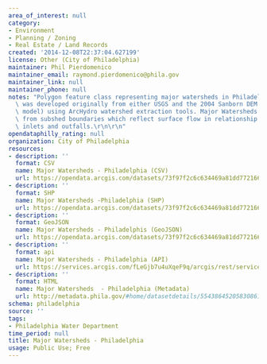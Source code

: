 ```yaml
---
area_of_interest: null
category:
- Environment
- Planning / Zoning
- Real Estate / Land Records
created: '2014-12-08T22:37:04.627199'
license: Other (City of Philadelphia)
maintainer: Phil Pierdomenico
maintainer_email: raymond.pierdomenico@phila.gov
maintainer_link: null
maintainer_phone: null
notes: "Polygon feature class representing major watersheds in Philadelphia. Data\
  \ was developed originally from either USGS and the 2004 Sanborn DEM (digital elevation\
  \ model) using ArcHydro watershed extraction tools. Major Watersheds are dissolved\
  \ from subshed boundaries which reflect surface flow in relationship to stormwater\
  \ inlets and outfalls.\r\n\r\n"
opendataphilly_rating: null
organization: City of Philadelphia
resources:
- description: ''
  format: CSV
  name: Major Watersheds - Philadelphia (CSV)
  url: https://opendata.arcgis.com/datasets/73f97f2c6c634469a81dd7721661b63f_0.csv
- description: ''
  format: SHP
  name: Major Watersheds -Philadelphia (SHP)
  url: https://opendata.arcgis.com/datasets/73f97f2c6c634469a81dd7721661b63f_0.zip
- description: ''
  format: GeoJSON
  name: Major Watersheds - Philadelphis (GeoJSON)
  url: https://opendata.arcgis.com/datasets/73f97f2c6c634469a81dd7721661b63f_0.geojson
- description: ''
  format: api
  name: Major Watersheds - Philadelphia (API)
  url: https://services.arcgis.com/fLeGjb7u4uXqeF9q/arcgis/rest/services/Major_Watersheds_Phila/FeatureServer/0/query?outFields=*&where=1%3D1
- description: ''
  format: HTML
  name: Major Watersheds  - Philadelphia (Metadata)
  url: http://metadata.phila.gov/#home/datasetdetails/5543864520583086178c4e77/
schema: philadelphia
source: ''
tags:
- Philadelphia Water Department
time_period: null
title: Major Watersheds - Philadelphia
usage: Public Use; Free
---
```

